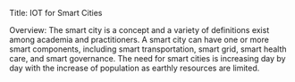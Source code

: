 Title: IOT for Smart Cities

Overview: The smart city is a concept and a variety of definitions exist among academia and practitioners. A smart city can have one or more smart components, including smart transportation, smart grid, smart health care, and smart governance. 
The need for smart cities is increasing day by day with the increase of population as earthly resources are limited.
